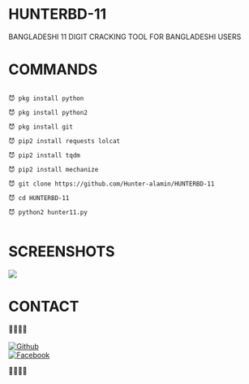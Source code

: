 # HUNTERBD-11
BANGLADESHI 11 DIGIT CRACKING TOOL FOR BANGLADESHI USERS

# COMMANDS

````

😈 pkg install python

😈 pkg install python2

😈 pkg install git

😈 pip2 install requests lolcat

😈 pip2 install tqdm

😈 pip2 install mechanize

😈 git clone https://github.com/Hunter-alamin/HUNTERBD-11

😈 cd HUNTERBD-11

😈 python2 hunter11.py


````

# SCREENSHOTS
![](https://l.top4top.io/p_2098d720q0.jpg)

# CONTACT
<b>🔰🔰🔰🔰</b> </br> <br>[![Github](https://img.shields.io/badge/Github-HUNTERBOY_ALAMIN-green?style=flat-square&logo=githublogoColor=blue&labelColor=blue)](https://github.com/Hunter-alamin)<br> [![Facebook](https://img.shields.io/badge/Facebook-HUNTERBOY_ALAMIN-yellow?style=flat-square&logo=facebooklogoColor=green&labelColor=red)](https://www.facebook.com/alaminkhan.60)

<b>🔰🔰🔰🔰<b>
